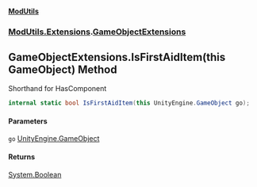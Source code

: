 #### [ModUtils](index.md 'index')
### [ModUtils.Extensions](ModUtils.Extensions.md 'ModUtils.Extensions').[GameObjectExtensions](ModUtils.Extensions.GameObjectExtensions.md 'ModUtils.Extensions.GameObjectExtensions')

## GameObjectExtensions.IsFirstAidItem(this GameObject) Method

Shorthand for HasComponent<FirstAidItem>

```csharp
internal static bool IsFirstAidItem(this UnityEngine.GameObject go);
```
#### Parameters

<a name='ModUtils.Extensions.GameObjectExtensions.IsFirstAidItem(thisUnityEngine.GameObject).go'></a>

`go` [UnityEngine.GameObject](https://docs.microsoft.com/en-us/dotnet/api/UnityEngine.GameObject 'UnityEngine.GameObject')

#### Returns
[System.Boolean](https://docs.microsoft.com/en-us/dotnet/api/System.Boolean 'System.Boolean')